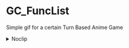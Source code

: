 # GC_FuncList
Simple gif for a certain Turn Based Anime Game
<details>
  <summary>Noclip</summary>
  <img src="https://github.com/0kolya0/GC_FuncList/blob/main/No%20Clip-min.gif"/>
</details>
